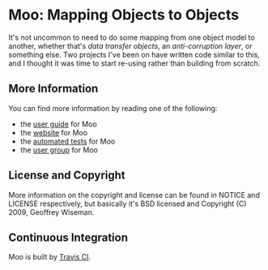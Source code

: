 # Moo: Mapping Objects to Objects

It's not uncommon to need to do some mapping from one object model to another, whether that's
_data transfer objects_, an _anti-corruption layer_, or something else.  Two projects I've been on
have written code similar to this, and I thought it was time to start re-using rather than
building from scratch.

## More Information

You can find more information by reading one of the following:

* the [user guide](http://wiki.github.com/geoffreywiseman/Moo/user-guide) for Moo  
* the [website](http://geoffreywiseman.github.com/Moo) for Moo   
* the [automated tests](http://github.com/geoffreywiseman/Moo/tree/master/src/test/java/com/codiform/moo/) for Moo  
* the [user group](https://groups.google.com/forum/#!forum/moo-user) for Moo

## License and Copyright

More information on the copyright and license can be found in NOTICE and LICENSE respectively, but basically
it's BSD licensed and Copyright (C) 2009, Geoffrey Wiseman.

## Continuous Integration

Moo is built by [Travis CI](http://travis-ci.org/#!/geoffreywiseman/Moo).
